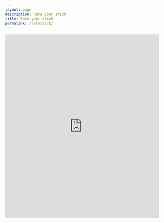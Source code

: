 ```yaml
---
layout: page
description: Rate your stick
title: Rate your stick
permalink: /ratestick/
---
```


<iframe 
  src="https://school-project.rwx.si/" 
  width="100%" 
  height="600" 
  style="border:none;">
</iframe>
